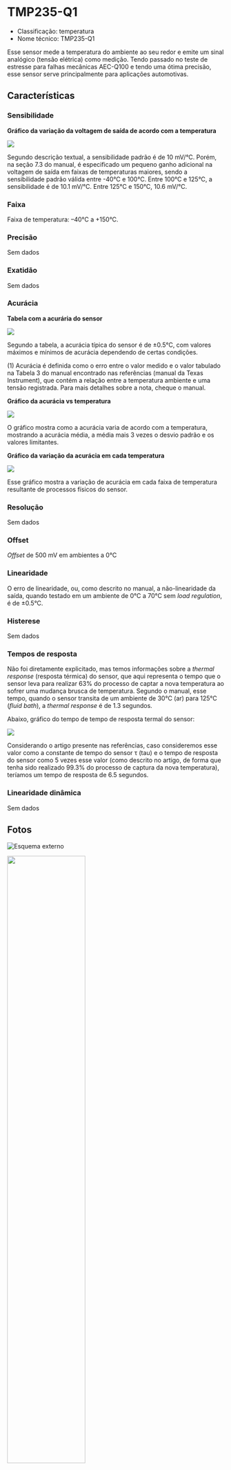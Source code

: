 # TMP235-Q1

- Classificação: temperatura
- Nome técnico: TMP235-Q1

Esse sensor mede a temperatura do ambiente ao seu redor e emite um sinal analógico (tensão elétrica) como medição. Tendo passado no teste de estresse para falhas mecânicas AEC-Q100 e tendo uma ótima precisão, esse sensor serve principalmente para aplicações automotivas.

## Características

### Sensibilidade

**Gráfico da variação da voltagem de saída de acordo com a temperatura**

![](imgs/sensibilidade.png)

Segundo descrição textual, a sensibilidade padrão é de 10 mV/°C. Porém, na seção 7.3 do manual, é especificado um pequeno ganho adicional na voltagem de saída em faixas de temperaturas maiores, sendo a sensibilidade padrão válida entre -40°C e 100°C. Entre 100°C e 125°C, a sensibilidade é de 10.1 mV/°C. Entre 125°C e 150°C, 10.6 mV/°C.

### Faixa

Faixa de temperatura: –40°C a +150°C.

### Precisão

Sem dados

### Exatidão

Sem dados

### Acurácia

**Tabela com a acurária do sensor**

![](imgs/acuracia_tabela.png)

Segundo a tabela, a acurácia típica do sensor é de ±0.5°C, com valores máximos e mínimos de acurácia dependendo de certas condições.

(1) Acurácia é definida como o erro entre o valor medido e o valor tabulado na Tabela 3 do manual encontrado nas referências (manual da Texas Instrument), que contém a relação entre a temperatura ambiente e uma tensão registrada. Para mais detalhes sobre a nota, cheque o manual.

**Gráfico da acurácia vs temperatura**

![](imgs/acuracia_temp.png)

O gráfico mostra como a acurácia varia de acordo com a temperatura, mostrando a acurácia média, a média mais 3 vezes o desvio padrão e os valores limitantes.

**Gráfico da variação da acurácia em cada temperatura**

![](imgs/var_acuracia.png)

Esse gráfico mostra a variação de acurácia em cada faixa de temperatura resultante de processos físicos do sensor.

### Resolução

Sem dados

### Offset

*Offset* de 500 mV em ambientes a 0°C

### Linearidade

O erro de linearidade, ou, como descrito no manual, a não-linearidade da saída, quando testado em um ambiente de 0°C a 70°C sem *load regulation*, é de ±0.5°C.

### Histerese

Sem dados

### Tempos de resposta

Não foi diretamente explicitado, mas temos informações sobre a *thermal response* (resposta térmica) do sensor, que aqui representa o tempo que o sensor leva para realizar 63% do processo de captar a nova temperatura ao sofrer uma mudança brusca de temperatura. Segundo o manual, esse tempo, quando o sensor transita de um ambiente de 30°C (ar) para 125°C (_fluid bath_), a *thermal response* é de 1.3 segundos.

Abaixo, gráfico do tempo de tempo de resposta termal do sensor:

![](imgs/thermal_response.png)

Considerando o artigo presente nas referências, caso consideremos esse valor como a constante de tempo do sensor τ (tau) e o tempo de resposta do sensor como 5 vezes esse valor (como descrito no artigo, de forma que tenha sido realizado 99.3% do processo de captura da nova temperatura), teríamos um tempo de resposta de 6.5 segundos.

### Linearidade dinâmica

Sem dados

## Fotos

![Esquema externo](imgs/externo.jpg)

<img src="imgs/interno.png"  width="60%">

## Referências

[Manual](https://www.ti.com/lit/ds/symlink/tmp235-q1.pdf?ts=1599260316161&ref_url=https%253A%252F%252Fwww.ti.com%252Fproduct%252FTMP235-Q1)

[Artigo sobre tempo de resposta](https://www.baranidesign.com/faq-articles/2019/5/6/difference-between-sensor-response-time-and-sensor-time-constant-tau)